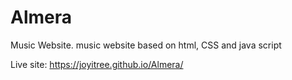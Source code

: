# Almera
Music Website. music website based on html, CSS and java script

Live site: https://joyitree.github.io/Almera/
